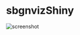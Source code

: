 # sbgnvizShiny

![screenshot](https://raw.githubusercontent.com/cannin/sbgnvizShiny/master/inst/sbgnvizShiny_screenshot.png?token=AAGA6DANI6RYE7RGADS3R5C5QGHP4)
